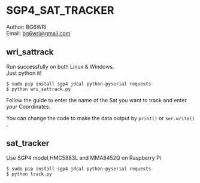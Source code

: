 # SGP4_SAT_TRACKER
Author: BG6WRI  
Email: <bg6wri@gmail.com>  

## wri_sattrack
Run successfully on both Linux & Windows.  
Just python it!  

```
$ sudo pip install sgp4 jdcal python-pyserial requests  
$ python wri_sattrack.py  
```
Follow the guide to enter the name of the Sat you want to track and enter your Coordinates.  

You can change the code to make the data output by `print()` or `ser.write()` .

## sat_tracker
Use SGP4 model,HMC5883L and MMA8452Q on Raspberry Pi  
```
$ sudo pip install sgp4 jdcal python-pyserial requests  
$ python track.py
```